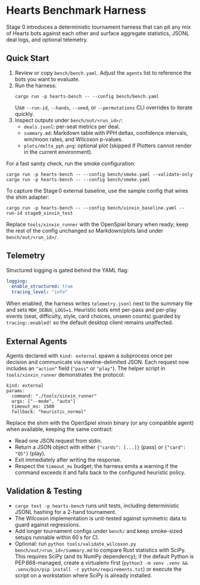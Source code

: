 # Hearts Benchmark Harness

Stage 0 introduces a deterministic tournament harness that can pit any mix of Hearts bots against each other and surface aggregate statistics, JSONL deal logs, and optional telemetry.

## Quick Start

1. Review or copy `bench/bench.yaml`. Adjust the `agents` list to reference the bots you want to evaluate.
2. Run the harness:
   ```
   cargo run -p hearts-bench -- --config bench/bench.yaml
   ```
   Use `--run-id`, `--hands`, `--seed`, or `--permutations` CLI overrides to iterate quickly.
3. Inspect outputs under `bench/out/<run_id>/`:
   - `deals.jsonl`: per-seat metrics per deal.
   - `summary.md`: Markdown table with PPH deltas, confidence intervals, win/moon rates, and Wilcoxon p-values.
   - `plots/delta_pph.png`: optional plot (skipped if Plotters cannot render in the current environment).

For a fast sanity check, run the smoke configuration:
```
cargo run -p hearts-bench -- --config bench/smoke.yaml --validate-only
cargo run -p hearts-bench -- --config bench/smoke.yaml
```

To capture the Stage 0 external baseline, use the sample config that wires the shim adapter:
```
cargo run -p hearts-bench -- --config bench/xinxin_baseline.yaml --run-id stage0_xinxin_test
```
Replace `tools/xinxin_runner` with the OpenSpiel binary when ready; keep the rest of the config unchanged so Markdown/plots land under `bench/out/<run_id>/`.

## Telemetry

Structured logging is gated behind the YAML flag:
```yaml
logging:
  enable_structured: true
  tracing_level: "info"
```

When enabled, the harness writes `telemetry.jsonl` next to the summary file and sets `MDH_DEBUG_LOGS=1`. Heuristic bots emit per-pass and per-play events (seat, difficulty, style, card choices, unseen counts) guarded by `tracing::enabled!` so the default desktop client remains unaffected.

## External Agents

Agents declared with `kind: external` spawn a subprocess once per decision and communicate via newline-delimited JSON. Each request now includes an `"action"` field (`"pass"` or `"play"`). The helper script in `tools/xinxin_runner` demonstrates the protocol:
```
kind: external
params:
  command: "./tools/xinxin_runner"
  args: ["--mode", "auto"]
  timeout_ms: 1500
  fallback: "heuristic_normal"
```

Replace the shim with the OpenSpiel xinxin binary (or any compatible agent) when available, keeping the same contract:

- Read one JSON request from stdin.
- Return a JSON object with either `{"cards": [...]}` (pass) or `{"card": "QS"}` (play).
- Exit immediately after writing the response.
- Respect the `timeout_ms` budget; the harness emits a warning if the command exceeds it and falls back to the configured heuristic policy.

## Validation & Testing

- `cargo test -p hearts-bench` runs unit tests, including deterministic JSONL hashing for a 2-hand tournament.
- The Wilcoxon implementation is unit-tested against symmetric data to guard against regressions.
- Add longer tournament configs under `bench/` and keep smoke-sized setups runnable within 60 s for CI.
- Optional: run `python tools/validate_wilcoxon.py bench/out/<run_id>/summary.md` to compare Rust statistics with SciPy. This requires SciPy (and its NumPy dependency); if the default Python is PEP 668-managed, create a virtualenv first (`python3 -m venv .venv && .venv/bin/pip install -r python/requirements.txt`) or execute the script on a workstation where SciPy is already installed.
